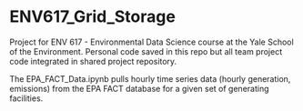 # ENV617_Grid_Storage
Project for ENV 617 - Environmental Data Science course at the Yale School of the Environment. Personal code saved in this repo but all team project code integrated in shared project repository.

The EPA_FACT_Data.ipynb pulls hourly time series data (hourly generation, emissions) from the EPA FACT database for a given set of generating facilities.
